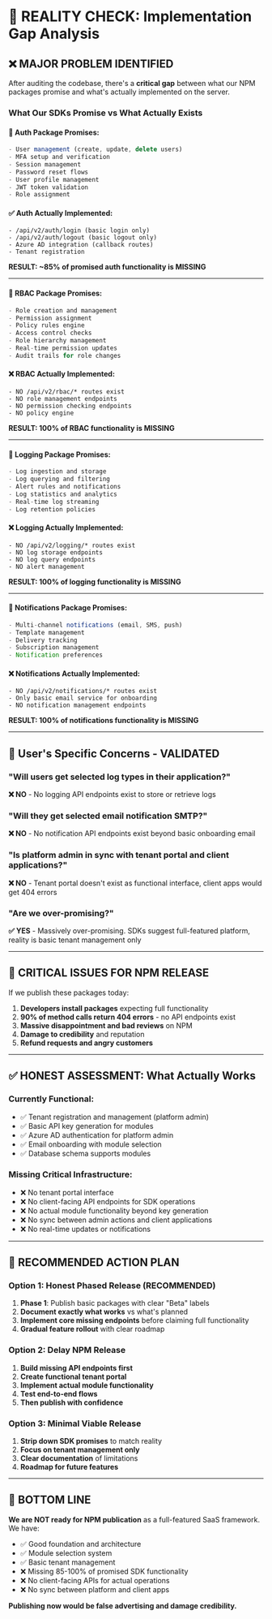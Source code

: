 # 🚨 REALITY CHECK: Implementation Gap Analysis

## ❌ MAJOR PROBLEM IDENTIFIED

After auditing the codebase, there's a **critical gap** between what our NPM
packages promise and what's actually implemented on the server.

### What Our SDKs Promise vs What Actually Exists

#### 🔐 Auth Package Promises:

```typescript
- User management (create, update, delete users)
- MFA setup and verification
- Session management
- Password reset flows
- User profile management
- JWT token validation
- Role assignment
```

#### ✅ Auth Actually Implemented:

```
- /api/v2/auth/login (basic login only)
- /api/v2/auth/logout (basic logout only)
- Azure AD integration (callback routes)
- Tenant registration
```

**RESULT: ~85% of promised auth functionality is MISSING**

---

#### 👥 RBAC Package Promises:

```typescript
- Role creation and management
- Permission assignment
- Policy rules engine
- Access control checks
- Role hierarchy management
- Real-time permission updates
- Audit trails for role changes
```

#### ❌ RBAC Actually Implemented:

```
- NO /api/v2/rbac/* routes exist
- NO role management endpoints
- NO permission checking endpoints
- NO policy engine
```

**RESULT: 100% of RBAC functionality is MISSING**

---

#### 📝 Logging Package Promises:

```typescript
- Log ingestion and storage
- Log querying and filtering
- Alert rules and notifications
- Log statistics and analytics
- Real-time log streaming
- Log retention policies
```

#### ❌ Logging Actually Implemented:

```
- NO /api/v2/logging/* routes exist
- NO log storage endpoints
- NO log query endpoints
- NO alert management
```

**RESULT: 100% of logging functionality is MISSING**

---

#### 📧 Notifications Package Promises:

```typescript
- Multi-channel notifications (email, SMS, push)
- Template management
- Delivery tracking
- Subscription management
- Notification preferences
```

#### ❌ Notifications Actually Implemented:

```
- NO /api/v2/notifications/* routes exist
- Only basic email service for onboarding
- NO notification management endpoints
```

**RESULT: 100% of notifications functionality is MISSING**

---

## 🎯 User's Specific Concerns - VALIDATED

### "Will users get selected log types in their application?"

**❌ NO** - No logging API endpoints exist to store or retrieve logs

### "Will they get selected email notification SMTP?"

**❌ NO** - No notification API endpoints exist beyond basic onboarding email

### "Is platform admin in sync with tenant portal and client applications?"

**❌ NO** - Tenant portal doesn't exist as functional interface, client apps
would get 404 errors

### "Are we over-promising?"

**✅ YES** - Massively over-promising. SDKs suggest full-featured platform,
reality is basic tenant management only

---

## 🚨 CRITICAL ISSUES FOR NPM RELEASE

If we publish these packages today:

1. **Developers install packages** expecting full functionality
2. **90% of method calls return 404 errors** - no API endpoints exist
3. **Massive disappointment and bad reviews** on NPM
4. **Damage to credibility** and reputation
5. **Refund requests and angry customers**

---

## ✅ HONEST ASSESSMENT: What Actually Works

### Currently Functional:

- ✅ Tenant registration and management (platform admin)
- ✅ Basic API key generation for modules
- ✅ Azure AD authentication for platform admin
- ✅ Email onboarding with module selection
- ✅ Database schema supports modules

### Missing Critical Infrastructure:

- ❌ No tenant portal interface
- ❌ No client-facing API endpoints for SDK operations
- ❌ No actual module functionality beyond key generation
- ❌ No sync between admin actions and client applications
- ❌ No real-time updates or notifications

---

## 🎯 RECOMMENDED ACTION PLAN

### Option 1: Honest Phased Release (RECOMMENDED)

1. **Phase 1**: Publish basic packages with clear "Beta" labels
2. **Document exactly what works** vs what's planned
3. **Implement core missing endpoints** before claiming full functionality
4. **Gradual feature rollout** with clear roadmap

### Option 2: Delay NPM Release

1. **Build missing API endpoints first**
2. **Create functional tenant portal**
3. **Implement actual module functionality**
4. **Test end-to-end flows**
5. **Then publish with confidence**

### Option 3: Minimal Viable Release

1. **Strip down SDK promises** to match reality
2. **Focus on tenant management only**
3. **Clear documentation** of limitations
4. **Roadmap for future features**

---

## 🚨 BOTTOM LINE

**We are NOT ready for NPM publication** as a full-featured SaaS framework. We
have:

- ✅ Good foundation and architecture
- ✅ Module selection system
- ✅ Basic tenant management
- ❌ Missing 85-100% of promised SDK functionality
- ❌ No client-facing APIs for actual operations
- ❌ No sync between platform and client apps

**Publishing now would be false advertising and damage credibility.**
